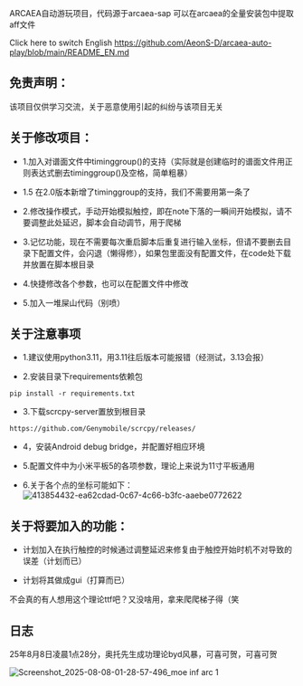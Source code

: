 ARCAEA自动游玩项目，代码源于arcaea-sap
可以在arcaea的全量安装包中提取aff文件

Click here to switch English
https://github.com/AeonS-D/arcaea-auto-play/blob/main/README_EN.md

## 免责声明：

该项目仅供学习交流，关于恶意使用引起的纠纷与该项目无关



## 关于修改项目：

   + 1.加入对谱面文件中timinggroup()的支持（实际就是创建临时的谱面文件用正则表达式删去timinggroup()及空格，简单粗暴）
   + 1.5 在2.0版本新增了timinggroup的支持，我们不需要用第一条了
  
   + 2.修改操作模式，手动开始模拟触控，即在note下落的一瞬间开始模拟，请不要调整此处延迟，脚本会自动调节，用于爬梯

   + 3.记忆功能，现在不需要每次重启脚本后重复进行输入坐标，但请不要删去目录下配置文件，会闪退（懒得修），如果包里面没有配置文件，在code处下载并放置在脚本根目录

   + 4.快捷修改各个参数，也可以在配置文件中修改

   + 5.加入一堆屎山代码（别喷）

   

## 关于注意事项

   + 1.建议使用python3.11，用3.11往后版本可能报错（经测试，3.13会报）

   + 2.安装目录下requirements依赖包

    pip install -r requirements.txt

   + 3.下载scrcpy-server置放到根目录

    https://github.com/Genymobile/scrcpy/releases/

   + 4，安装Android debug bridge，并配置好相应环境

   + 5.配置文件中为小米平板5的各项参数，理论上来说为11寸平板通用

   + 6.关于各个点的坐标可能如下：
   ![413854432-ea62cdad-0c67-4c66-b3fc-aaebe0772622](https://github.com/user-attachments/assets/b1c6e676-9016-4349-a4bf-f14583dae300)

   

## 关于将要加入的功能：

  + 计划加入在执行触控的时候通过调整延迟来修复由于触控开始时机不对导致的误差（计划而已）

  + 计划将其做成gui（打算而已）
  

  


不会真的有人想用这个理论ttf吧？又没啥用，拿来爬爬梯子得（笑

## 日志
25年8月8日凌晨1点28分，奥托先生成功理论byd风暴，可喜可贺，可喜可贺


![Screenshot_2025-08-08-01-28-57-496_moe inf arc 1](https://github.com/user-attachments/assets/d2f0e3dc-563f-410f-9f3a-28dcc7f93256)
